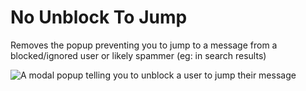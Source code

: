 # No Unblock To Jump

Removes the popup preventing you to jump to a message from a blocked/ignored user or likely spammer (eg: in search results)

![A modal popup telling you to unblock a user to jump their message](https://github.com/user-attachments/assets/0e4b859d-f3b3-4101-9a83-829afb473d1e)
